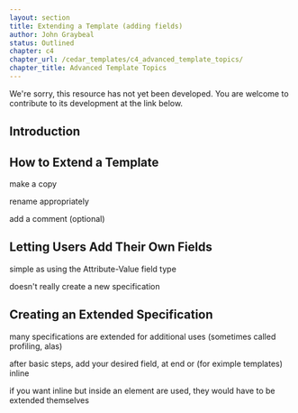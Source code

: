 ```yaml
---
layout: section
title: Extending a Template (adding fields)
author: John Graybeal
status: Outlined
chapter: c4
chapter_url: /cedar_templates/c4_advanced_template_topics/
chapter_title: Advanced Template Topics
---
```

We're sorry, this resource has not yet been developed. 
You are welcome to contribute to its development at the link below.

## Introduction


## How to Extend a Template

make a copy

rename appropriately

add a comment (optional)


## Letting Users Add Their Own Fields

simple as using the Attribute-Value field type

doesn't really create a new specification

## Creating an Extended Specification

many specifications are extended for additional uses (sometimes called profiling, alas)

after basic steps, add your desired field, at end or (for eximple templates) inline

if you want inline but inside an element are used, 
they would have to be extended themselves




